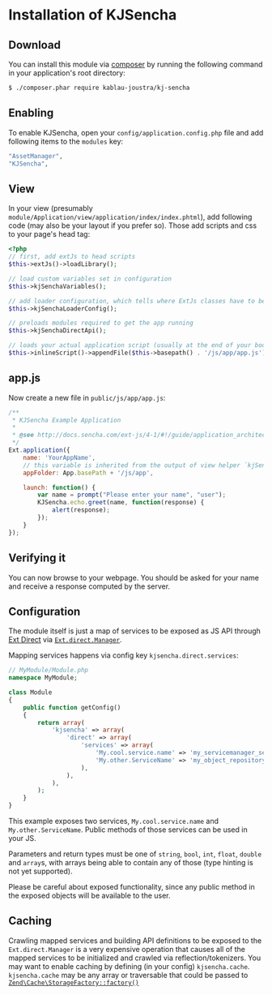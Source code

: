 # Installation of KJSencha

## Download
You can install this module via [composer](https://getcomposer.org/) by running the following
command in your application's root directory:

```sh
$ ./composer.phar require kablau-joustra/kj-sencha
```

## Enabling
To enable KJSencha, open your `config/application.config.php` file and add following items
to the `modules` key:

```php
"AssetManager",
"KJSencha",
```

## View

In your view (presumably `module/Application/view/application/index/index.phtml`), add
following code (may also be your layout if you prefer so). Those add scripts and css to your
page's head tag:

```php
<?php
// first, add extJs to head scripts
$this->extJs()->loadLibrary();

// load custom variables set in configuration
$this->kjSenchaVariables();

// add loader configuration, which tells where ExtJs classes have to be loaded from
$this->kjSenchaLoaderConfig();

// preloads modules required to get the app running
$this->kjSenchaDirectApi();

// loads your actual application script (usually at the end of your body tag)
$this->inlineScript()->appendFile($this->basepath() . '/js/app/app.js');
```

## app.js

Now create a new file in `public/js/app/app.js`:

```js
/**
 * KJSencha Example Application
 *
 * @see http://docs.sencha.com/ext-js/4-1/#!/guide/application_architecture
 */
Ext.application({
    name: 'YourAppName',
    // this variable is inherited from the output of view helper `kjSenchaVariables`
    appFolder: App.basePath + '/js/app',

    launch: function() {
        var name = prompt("Please enter your name", "user");
        KJSencha.echo.greet(name, function(response) {
            alert(response);
        });
    }
});
```

## Verifying it

You can now browse to your webpage. You should be asked for your name and receive a
response computed by the server.

## Configuration

The module itself is just a map of services to be exposed as JS API through
[Ext Direct](http://www.sencha.com/products/extjs/extdirect) via
[`Ext.direct.Manager`](http://docs.sencha.com/ext-js/4-1/#!/api/Ext.direct.Manager).

Mapping services happens via config key `kjsencha.direct.services`:

```php
// MyModule/Module.php
namespace MyModule;

class Module
{
    public function getConfig()
    {
        return array(
            'kjsencha' => array(
                'direct' => array(
                    'services' => array(
                        'My.cool.service.name' => 'my_servicemanager_service_name',
                        'My.other.ServiceName' => 'my_object_repository',
                    ),
                ),
            ),
        );
    }
}
```

This example exposes two services, `My.cool.service.name` and `My.other.ServiceName`.
Public methods of those services can be used in your JS.

Parameters and return types must be one of `string`, `bool`, `int`, `float`, `double` and
`array`s, with arrays being able to contain any of those (type hinting is not yet supported).

Please be careful about exposed functionality, since any public method in the exposed
objects will be available to the user.

## Caching

Crawling mapped services and building API definitions to be exposed to the `
Ext.direct.Manager` is a very expensive operation that causes all of the mapped services
to be initialized and crawled via reflection/tokenizers. You may want to enable caching by
defining (in your config) `kjsencha.cache`. `kjsencha.cache` may be any array or traversable
that could be passed to
[`Zend\Cache\StorageFactory::factory()`](http://framework.zend.com/manual/2.0/en/modules/zend.cache.storage.adapter.html)